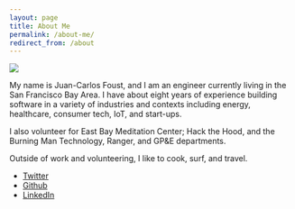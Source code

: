 ```yaml
---
layout: page
title: About Me
permalink: /about-me/
redirect_from: /about
---
```


<img src="https://f001.backblazeb2.com/file/fototropik/albums/kites-with-bros/kites-with-bros-4.jpg">

My name is Juan-Carlos Foust, and I am an engineer currently living in the San Francisco Bay Area. I have about eight years of experience building software in a variety of industries and contexts including energy, healthcare, consumer tech, IoT, and start-ups.

I also volunteer for East Bay Meditation Center; Hack the Hood, and the Burning Man Technology, Ranger, and GP&E departments.

Outside of work and volunteering, I like to cook, surf, and travel.

- [Twitter](https://twitter.com/kharmabum)
- [Github](https://github.com/kharmabum)
- [LinkedIn](https://www.linkedin.com/in/foustjc/)



